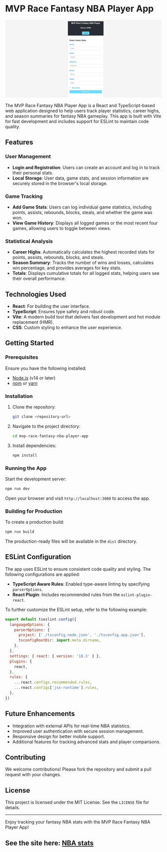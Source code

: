# MVP Race Fantasy NBA Player App

![image](./src/assets/nbaStats.png)

The MVP Race Fantasy NBA Player App is a React and TypeScript-based web application designed to help users track player statistics, career highs, and season summaries for fantasy NBA gameplay. This app is built with Vite for fast development and includes support for ESLint to maintain code quality.

## Features

### User Management

- **Login and Registration**: Users can create an account and log in to track their personal stats.
- **Local Storage**: User data, game stats, and session information are securely stored in the browser's local storage.

### Game Tracking

- **Add Game Stats**: Users can log individual game statistics, including points, assists, rebounds, blocks, steals, and whether the game was won.
- **View Game History**: Displays all logged games or the most recent four games, allowing users to toggle between views.

### Statistical Analysis

- **Career Highs**: Automatically calculates the highest recorded stats for points, assists, rebounds, blocks, and steals.
- **Season Summary**: Tracks the number of wins and losses, calculates win percentage, and provides averages for key stats.
- **Totals**: Displays cumulative totals for all logged stats, helping users see their overall performance.

## Technologies Used

- **React**: For building the user interface.
- **TypeScript**: Ensures type safety and robust code.
- **Vite**: A modern build tool that delivers fast development and hot module replacement (HMR).
- **CSS**: Custom styling to enhance the user experience.

## Getting Started

### Prerequisites

Ensure you have the following installed:

- [Node.js](https://nodejs.org/) (v14 or later)
- [npm](https://www.npmjs.com/) or [yarn](https://yarnpkg.com/)

### Installation

1. Clone the repository:
   ```bash
   git clone <repository-url>
   ```
2. Navigate to the project directory:
   ```bash
   cd mvp-race-fantasy-nba-player-app
   ```
3. Install dependencies:
   ```bash
   npm install
   ```

### Running the App

Start the development server:

```bash
npm run dev
```

Open your browser and visit `http://localhost:3000` to access the app.

### Building for Production

To create a production build:

```bash
npm run build
```

The production-ready files will be available in the `dist` directory.

## ESLint Configuration

The app uses ESLint to ensure consistent code quality and styling. The following configurations are applied:

- **TypeScript Aware Rules**: Enabled type-aware linting by specifying `parserOptions`.
- **React Plugin**: Includes recommended rules from the `eslint-plugin-react`.

To further customize the ESLint setup, refer to the following example:

```js
export default tseslint.config({
  languageOptions: {
    parserOptions: {
      project: ['./tsconfig.node.json', './tsconfig.app.json'],
      tsconfigRootDir: import.meta.dirname,
    },
  },
  settings: { react: { version: '18.3' } },
  plugins: {
    react,
  },
  rules: {
    ...react.configs.recommended.rules,
    ...react.configs['jsx-runtime'].rules,
  },
})
```

## Future Enhancements

- Integration with external APIs for real-time NBA statistics.
- Improved user authentication with secure session management.
- Responsive design for better mobile support.
- Additional features for tracking advanced stats and player comparisons.

## Contributing

We welcome contributions! Please fork the repository and submit a pull request with your changes.

## License

This project is licensed under the MIT License. See the `LICENSE` file for details.

---

Enjoy tracking your fantasy NBA stats with the MVP Race Fantasy NBA Player App!

## See the site here: [NBA stats](https://nba-stats-app-memz.netlify.app/)
